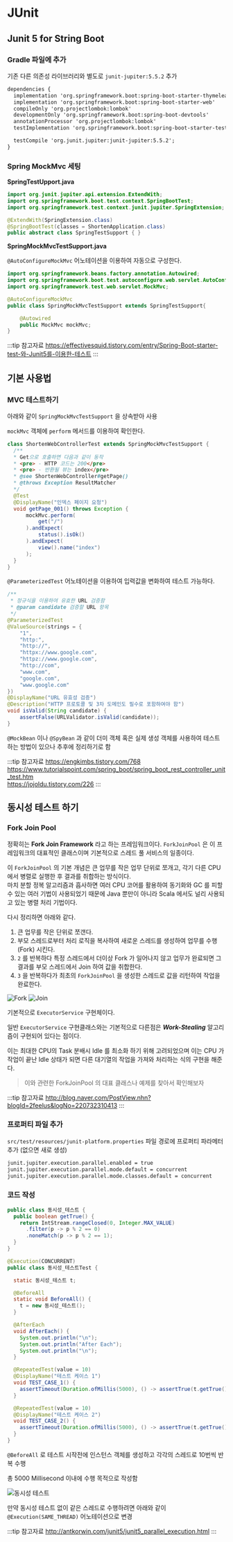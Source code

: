 # JUnit

## Junit 5 for String Boot

### Gradle 파일에 추가

기존 다른 의존성 라이브러리와 별도로 `junit-jupiter:5.5.2` 추가

```md {9}
dependencies {
  implementation 'org.springframework.boot:spring-boot-starter-thymeleaf'
  implementation 'org.springframework.boot:spring-boot-starter-web'
  compileOnly 'org.projectlombok:lombok'
  developmentOnly 'org.springframework.boot:spring-boot-devtools'
  annotationProcessor 'org.projectlombok:lombok'
  testImplementation 'org.springframework.boot:spring-boot-starter-test'

  testCompile 'org.junit.jupiter:junit-jupiter:5.5.2';
}
```

### Spring MockMvc 세팅

**SpringTestUpport.java**

```java
import org.junit.jupiter.api.extension.ExtendWith;
import org.springframework.boot.test.context.SpringBootTest;
import org.springframework.test.context.junit.jupiter.SpringExtension;

@ExtendWith(SpringExtension.class)
@SpringBootTest(classes = ShortenApplication.class)
public abstract class SpringTestSupport { }
```

**SpringMockMvcTestSupport.java**

`@AutoConfigureMockMvc` 어노테이션을 이용하여 자동으로 구성한다.

```java {5}
import org.springframework.beans.factory.annotation.Autowired;
import org.springframework.boot.test.autoconfigure.web.servlet.AutoConfigureMockMvc;
import org.springframework.test.web.servlet.MockMvc;

@AutoConfigureMockMvc
public class SpringMockMvcTestSupport extends SpringTestSupport{

    @Autowired
    public MockMvc mockMvc;
}
```

:::tip 참고자료
<https://effectivesquid.tistory.com/entry/Spring-Boot-starter-test-와-Junit5를-이용한-테스트>
:::

## 기본 사용법

### MVC 테스트하기

아래와 같이 `SpringMockMvcTestSupport` 을 상속받아 사용

`mockMvc` 객체에 `perform` 메서드를 이용하여 확인한다.

```java
class ShortenWebControllerTest extends SpringMockMvcTestSupport {
  /**
  * Get으로 호출하면 다음과 같이 동작
  * <pre> - HTTP 코드는 200</pre>
  * <pre> - 반환될 뷰는 index</pre>
  * @see ShortenWebController#getPage()
  * @throws Exception ResultMatcher
  */
  @Test
  @DisplayName("인덱스 페이지 요청")
  void getPage_001() throws Exception {
      mockMvc.perform(
          get("/")
      ).andExpect(
          status().isOk()
      ).andExpect(
          view().name("index")
      );
  }
}
```

`@ParameterizedTest` 어노테이션을 이용하여 입력값을 변화하여 테스트 가능하다.

```java
/**
 * 정규식을 이용하여 유효한 URL 검증함
 * @param candidate 검증할 URL 항목
 */
@ParameterizedTest
@ValueSource(strings = {
    "1",
    "http:",
    "http://",
    "httpx://www.google.com",
    "httpz://www.google.com",
    "http://com",
    "www.com",
    "google.com",
    "www.google.com"
})
@DisplayName("URL 유효성 검증")
@Description("HTTP 프로토콜 및 3차 도메인도 필수로 포함하여야 함")
void isValid(String candidate) {
    assertFalse(URLValidator.isValid(candidate));
}
```

`@MockBean` 이나 `@SpyBean` 과 같이 더미 객체 혹은 실제 생성 객체를 사용하여 테스트 하는 방법이 있으나 추후에 정리하기로 함

:::tip 참고자료
<https://engkimbs.tistory.com/768>  
<https://www.tutorialspoint.com/spring_boot/spring_boot_rest_controller_unit_test.htm>  
<https://jojoldu.tistory.com/226>
:::

## 동시성 테스트 하기

### Fork Join Pool

정확히는 **Fork Join Framework** 라고 하는 프레임워크이다. `ForkJoinPool` 은 이 프레임워크의 대표적인 클래스이며 기본적으로 스레드 풀 서비스의 일종이다.

이 `ForkJoinPool` 의 기본 개념은 큰 업무를 작은 업무 단위로 쪼개고, 각기 다른 CPU 에서 병렬로 실행한 후 결과를 취합하는 방식이다.  
마치 분할 정복 알고리즘과 흡사하면 여러 CPU 코어를 활용하여 동기화와 GC 를 피할수 있는 여러 기법이 사용되었기 때문에 Java 뿐만이 아니라 Scala 에서도 널리 사용되고 있는 병렬 처리 기법이다.

다시 정리하면 아래와 같다.

1. 큰 업무를 작은 단위로 쪼갠다.
2. 부모 스레드로부터 처리 로직을 복사하여 새로운 스레드를 생성하여 업무를 수행 (Fork) 시킨다.
3. `2` 를 반복하다 특정 스레드에서 더이상 Fork 가 일어나지 않고 업무가 완료되면 그 결과를 부모 스레드에서 Join 하여 값을 취합한다.
4. `3` 을 반복하다가 최초의 `ForkJoinPool` 을 생성한 스레드로 값을 리턴하여 작업을 완료한다.

![Fork](/img/A095.png)
![Join](/img/A096.png)

기본적으로 `ExecutorService` 구현체이다.

일반 `ExecutorService` 구현클래스와는 기본적으로 다른점은 _**Work-Stealing**_ 알고리즘이 구현되어 있다는 점이다.

이는 최대한 CPU의 Task 분배시 Idle 를 최소화 하기 위해 고려되었으며 이는 CPU 가 작업이 끝난 Idle 상태가 되면 다른 대기열의 작업을 가져와 처리하는 식의 구현을 해준다.

> 이와 관련한 ForkJoinPool 의 대표 클래스나 예제를 찾아서 확인해보자

:::tip 참고자료
<http://blog.naver.com/PostView.nhn?blogId=2feelus&logNo=220732310413>
:::

### 프로퍼티 파일 추가

`src/test/resources/junit-platform.properties` 파일 경로에 프로퍼티 파라메터 추가 (없으면 새로 생성)

```md
junit.jupiter.execution.parallel.enabled = true
junit.jupiter.execution.parallel.mode.default = concurrent
junit.jupiter.execution.parallel.mode.classes.default = concurrent
```

### 코드 작성

```java
public class 동시성_테스트 {
  public boolean getTrue() {
    return IntStream.rangeClosed(0, Integer.MAX_VALUE)
      .filter(p -> p % 2 == 0)
      .noneMatch(p -> p % 2 == 1);
  }
}
```

```java {1}
@Execution(CONCURRENT)
public class 동시성_테스트Test {

  static 동시성_테스트 t;

  @BeforeAll
  static void BeforeAll() {
    t = new 동시성_테스트();
  }

  @AfterEach
  void AfterEach() {
    System.out.println("\n");
    System.out.println("After Each");
    System.out.println("\n");
  }

  @RepeatedTest(value = 10)
  @DisplayName("테스트 케이스 1")
  void TEST_CASE_1() {
    assertTimeout(Duration.ofMillis(5000), () -> assertTrue(t.getTrue()));
  }

  @RepeatedTest(value = 10)
  @DisplayName("테스트 케이스 2")
  void TEST_CASE_2() {
    assertTimeout(Duration.ofMillis(5000), () -> assertTrue(t.getTrue()));
  }
}
```

`@BeforeAll` 로 테스트 시작전에 인스턴스 객체를 생성하고 각각의 스레드로 10번씩 반복 수행

총 5000 Millisecond 이내에 수행 목적으로 작성함

![동시성 테스트](/img/A094.png)

만약 동시성 테스트 없이 같은 스레드로 수행하려면 아래와 같이 `@Execution(SAME_THREAD)` 어노테이션으로 변경

:::tip 참고자료
<http://antkorwin.com/junit5/junit5_parallel_execution.html>
:::
